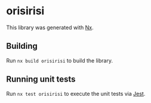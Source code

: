 # orisirisi

This library was generated with [Nx](https://nx.dev).

## Building

Run `nx build orisirisi` to build the library.

## Running unit tests

Run `nx test orisirisi` to execute the unit tests via [Jest](https://jestjs.io).
